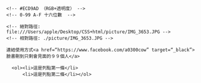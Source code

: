 
    <!-- #ECD9AD （RGB+透明度） -->
    <!-- 0-99 A-F 十六位數  -->

    <!-- 絕對路徑: file:///Users/apple/Desktop/CSS+html/picture/IMG_3653.JPG -->
    <!-- 相對路徑: ./picture/IMG_3653.JPG --> 

    連結使用方式<a href=“https://www.facebook.com/a0300cow” target=“_black”>臉書刪到只剩會見面的９９個人</a>

      <ol><li>這是列點第一條</li>
          <li>這是列點第二條</li></ol>